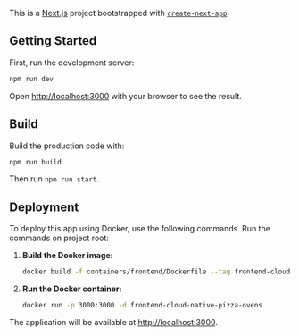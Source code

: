 This is a [Next.js](https://nextjs.org) project bootstrapped with [`create-next-app`](https://nextjs.org/docs/app/api-reference/cli/create-next-app).

## Getting Started

First, run the development server:

```bash
npm run dev
```

Open [http://localhost:3000](http://localhost:3000) with your browser to see the result.

## Build

Build the production code with:

```bash
npm run build
```

Then run ```npm run start```.

## Deployment

To deploy this app using Docker, use the following commands. Run the commands on project root:

1. **Build the Docker image:**
   ```bash
   docker build -f containers/frontend/Dockerfile --tag frontend-cloud-native-pizza-ovens .
   ```

2. **Run the Docker container:**
   ```bash
   docker run -p 3000:3000 -d frontend-cloud-native-pizza-ovens
   ```

The application will be available at [http://localhost:3000](http://localhost:3000).